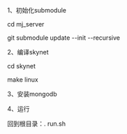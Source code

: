1、初始化submodule

cd mj_server

git submodule update --init --recursive

2、编译skynet

cd skynet

make linux

3、安装mongodb

4、运行

回到根目录：. run.sh
